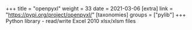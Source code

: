 +++
title = "openpyxl"
weight = 33
date = 2021-03-06
[extra]
link = "https://pypi.org/project/openpyxl/"
[taxonomies]
groups = ["pylib"]
+++
Python library - read/write Excel 2010 xlsx/xlsm files


